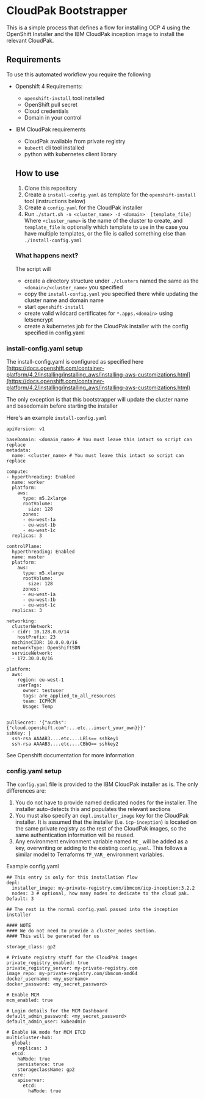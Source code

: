 # CloudPak Bootstrapper

This is a simple process that defines a flow for installing OCP 4 using the OpenShift Installer and the IBM CloudPak inception image to install the relevant CloudPak.

## Requirements

To use this automated workflow you require the following
* Openshift 4 Requirements:
  * `openshift-install` tool installed
  * OpenShift pull secret
  * Cloud credentials
  * Domain in your control
* IBM CloudPak requirements
  * CloudPak available from private registry
  * `kubectl` cli tool installed
  * python with kubernetes client library

  
  ## How to use
  
  1. Clone this repository
  2. Create a `install-config.yaml` as template for the `openshift-install` tool (instructions below)
  3. Create a `config.yaml` for the CloudPak installer
  4. Run `./start.sh -n <cluster_name> -d <domain>  [template_file]`
      Where `<cluster_name>` is the name of the cluster to create, and `template_file` is optionally which template to use in the case you have multiple templates, or the file is called something else than `./install-config.yaml`

  ### What happens next?
  
  The script will 
  - create a directory structure under `./clusters` named the same as the `<domain>/<cluster_name>` you specified 
  - copy the `install-config.yaml` you specified there while updating the cluster name and domain name
  - start `openshift-install`
  - create valid wildcard certificates for `*.apps.<domain>` using letsencrypt
  - create a kubernetes job for the CloudPak installer with the config specified in config.yaml

  
  
### install-config.yaml setup

The install-config.yaml is configured as specified here [https://docs.openshift.com/container-platform/4.2/installing/installing_aws/installing-aws-customizations.html](https://docs.openshift.com/container-platform/4.2/installing/installing_aws/installing-aws-customizations.html)

The only exception is that this bootstrapper will update the cluster name and basedomain before starting the installer

Here's an example `install-config.yaml`

```
apiVersion: v1

baseDomain: <domain_name> # You must leave this intact so script can replace 
metadata:
  name: <cluster_name> # You must leave this intact so script can replace

compute:
- hyperthreading: Enabled
  name: worker
  platform:
    aws:
      type: m5.2xlarge
      rootVolume:
        size: 128
      zones:
      - eu-west-1a
      - eu-west-1b
      - eu-west-1c
  replicas: 3

controlPlane:
  hyperthreading: Enabled
  name: master
  platform:
    aws:
      type: m5.xlarge
      rootVolume:
        size: 128
      zones:
      - eu-west-1a
      - eu-west-1b
      - eu-west-1c
  replicas: 3

networking:
  clusterNetwork:
  - cidr: 10.128.0.0/14
    hostPrefix: 23
  machineCIDR: 10.0.0.0/16
  networkType: OpenShiftSDN
  serviceNetwork:
  - 172.30.0.0/16

platform:
  aws:
    region: eu-west-1
    userTags:
      owner: testuser
      tags: are_applied_to_all_resources
      team: ICPMCM
      Usage: Temp


pullSecret: '{"auths":{"cloud.openshift.com":...etc...insert_your_own}}}'
sshKey: |
  ssh-rsa AAAAB3....etc....LBls== sshkey1
  ssh-rsa AAAAB3....etc....CBbQ== sshkey2
```
See Openshift documentation for more information


### config.yaml setup

The `config.yaml` file is provided to the IBM CloudPak installer as is.
The only differences are:
1. You do not have to provide named dedicated nodes for the installer. The installer auto-detects this and populates the relevant sections
2. You must also specify an `depl.installer_image` key for the CloudPak installer. It is assumed that the installer (i.e. `icp-inception`) is located on the same private registry as the rest of the CloudPak images, so the same authentication information will be reused.
3. Any environment environment variable named `MC_` will be added as a key, overwriting or adding to the existing `config.yaml`. This follows a similar model to Terraforms `TF_VAR_` environment variables.


Example config.yaml
```
## This entry is only for this installation flow
depl:
  installer_image: my-private-registry.com/ibmcom/icp-inception:3.2.2
  nodes: 3 # optional, how many nodes to dedicate to the cloud pak. Default: 3

## The rest is the normal config.yaml passed into the inception installer

#### NOTE 
#### We do not need to provide a cluster_nodes section. 
#### This will be generated for us

storage_class: gp2

# Private registry stuff for the CloudPak images
private_registry_enabled: true
private_registry_server: my-private-registry.com
image_repo: my-private-registry.com/ibmcom-amd64
docker_username: <my_username>
docker_password: <my_secret_password>

# Enable MCM
mcm_enabled: true

# Login details for the MCM Dashboard
default_admin_password: <my_secret_password>
default_admin_user: kubeadmin

# Enable HA mode for MCM ETCD
multicluster-hub:
  global:
    replicas: 3
  etcd:
    haMode: true
    persistence: true
    storageclassName: gp2
  core:
    apiserver:
      etcd:
        haMode: true
```

